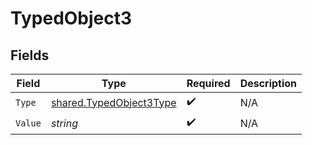 # TypedObject3


## Fields

| Field                                                              | Type                                                               | Required                                                           | Description                                                        |
| ------------------------------------------------------------------ | ------------------------------------------------------------------ | ------------------------------------------------------------------ | ------------------------------------------------------------------ |
| `Type`                                                             | [shared.TypedObject3Type](../../models/shared/typedobject3type.md) | :heavy_check_mark:                                                 | N/A                                                                |
| `Value`                                                            | *string*                                                           | :heavy_check_mark:                                                 | N/A                                                                |